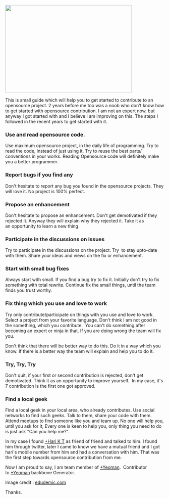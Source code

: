 [<img src="http://1.bp.blogspot.com/-7l1fhdC3xdU/UWEnT9ptkCI/AAAAAAAAOiw/lN_t4qpbjTk/s400/opensource-is-good.gif" width="400" height="278" />](http://1.bp.blogspot.com/-7l1fhdC3xdU/UWEnT9ptkCI/AAAAAAAAOiw/lN_t4qpbjTk/s1600/opensource-is-good.gif)

  
This is small guide which will help you to get started to contribute to an opensource project. 2 years before me too was a noob who don't know how to get started with opensource contribution. I am not an expert now, but anyway I got started with and I believe I am improving on this. The steps I followed in the recent years to get started with it.

  

### Use and read opensource code.

Use maximum opensource project, in the daily life of programming. Try to read the code, instead of just using it. Try to reuse the best parts/ conventions in your works. Reading Opensource code will definitely make you a better programmer.  

  

### Report bugs if you find any

Don't hesitate to report any bug you found in the opensource projects. They will love it. No project is 100% perfect. 

  

### Propose an enhancement

Don't hesitate to propose an enhancement. Don't get demotivated if they rejected it. Anyway they will explain why they rejected it. Take it as an opportunity to learn a new thing. 

  

### Participate in the discussions on issues

Try to participate in the discussions on the project. Try  to stay upto-date with them. Share your ideas and views on the fix or enhancement. 

  

### Start with small bug fixes 

Always start with small. If you find a bug try to fix it. Initially don't try to fix something with total rewrite. Continue fix the small things, until the team finds you trust worthy.

  

### Fix thing which you use and love to work

Try only contribute/participate on things with you use and love to work. Select a project from your favorite language. Don't think I am not good in the something, which you contribute.  You can't do something after becoming an expert or ninja in that. If you are doing wrong the team will fix you. 

  

Don't think that there will be better way to do this. Do it in a way which you know. If there is a better way the team will explain and help you to do it.

  

### Try, Try, Try

Don't quit, if your first or second contribution is rejected, don't get demotivated. Think it as an opportunity to improve yourself.  In my case, it's 7 contribution is the first one got approved.  

  

### Find a local geek

Find a local geek in your local area, who already contributes. Use social networks to find such geeks. Talk to them, share your code with them. Attend meetups to find someone like you and team up. No one will help you, until you ask for it, Every one is keen to help you, only thing you need to do is just ask "Can you help me?".

  

In my case I found <a href="http://plus.google.com/103027363195624770971" class="g-profile">+Hari K T</a> as friend of friend and talked to him. I found him through twitter, later I came to know we have a mutual friend and I got hari's mobile number from him and had a conversation with him. That was the first step towards opensource contribution from me.  

  

Now I am proud to say, I am team member of <a href="http://plus.google.com/101063139999404044459" class="g-profile">+Yeoman</a>.  Contributor to <a href="http://plus.google.com/101063139999404044459" class="g-profile">+Yeoman</a> backbone Generator. 

  
Image credit : [edudemic.com](http://edudemic.com/2011/12/open-source-history/)  
  

Thanks.
